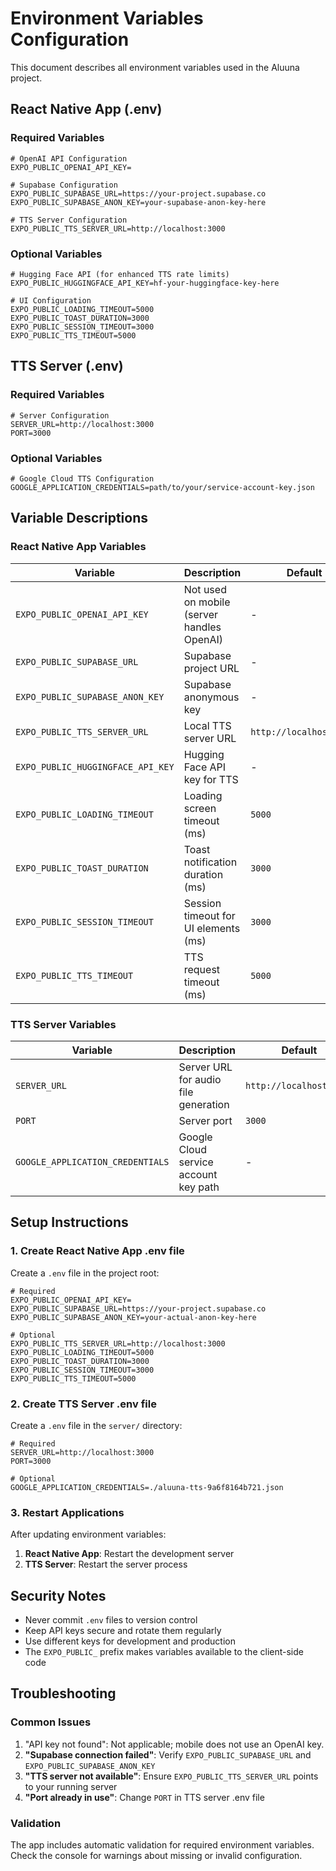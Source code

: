 # Environment Variables Configuration

This document describes all environment variables used in the Aluuna project.

## React Native App (.env)

### Required Variables

```env
# OpenAI API Configuration
EXPO_PUBLIC_OPENAI_API_KEY=

# Supabase Configuration
EXPO_PUBLIC_SUPABASE_URL=https://your-project.supabase.co
EXPO_PUBLIC_SUPABASE_ANON_KEY=your-supabase-anon-key-here

# TTS Server Configuration
EXPO_PUBLIC_TTS_SERVER_URL=http://localhost:3000
```

### Optional Variables

```env
# Hugging Face API (for enhanced TTS rate limits)
EXPO_PUBLIC_HUGGINGFACE_API_KEY=hf-your-huggingface-key-here

# UI Configuration
EXPO_PUBLIC_LOADING_TIMEOUT=5000
EXPO_PUBLIC_TOAST_DURATION=3000
EXPO_PUBLIC_SESSION_TIMEOUT=3000
EXPO_PUBLIC_TTS_TIMEOUT=5000
```

## TTS Server (.env)

### Required Variables

```env
# Server Configuration
SERVER_URL=http://localhost:3000
PORT=3000
```

### Optional Variables

```env
# Google Cloud TTS Configuration
GOOGLE_APPLICATION_CREDENTIALS=path/to/your/service-account-key.json
```

## Variable Descriptions

### React Native App Variables

| Variable | Description | Default | Required |
|----------|-------------|---------|----------|
| `EXPO_PUBLIC_OPENAI_API_KEY` | Not used on mobile (server handles OpenAI) | - | ❌ |
| `EXPO_PUBLIC_SUPABASE_URL` | Supabase project URL | - | ✅ |
| `EXPO_PUBLIC_SUPABASE_ANON_KEY` | Supabase anonymous key | - | ✅ |
| `EXPO_PUBLIC_TTS_SERVER_URL` | Local TTS server URL | `http://localhost:3000` | ❌ |
| `EXPO_PUBLIC_HUGGINGFACE_API_KEY` | Hugging Face API key for TTS | - | ❌ |
| `EXPO_PUBLIC_LOADING_TIMEOUT` | Loading screen timeout (ms) | `5000` | ❌ |
| `EXPO_PUBLIC_TOAST_DURATION` | Toast notification duration (ms) | `3000` | ❌ |
| `EXPO_PUBLIC_SESSION_TIMEOUT` | Session timeout for UI elements (ms) | `3000` | ❌ |
| `EXPO_PUBLIC_TTS_TIMEOUT` | TTS request timeout (ms) | `5000` | ❌ |

### TTS Server Variables

| Variable | Description | Default | Required |
|----------|-------------|---------|----------|
| `SERVER_URL` | Server URL for audio file generation | `http://localhost:3000` | ❌ |
| `PORT` | Server port | `3000` | ❌ |
| `GOOGLE_APPLICATION_CREDENTIALS` | Google Cloud service account key path | - | ❌ |

## Setup Instructions

### 1. Create React Native App .env file

Create a `.env` file in the project root:

```env
# Required
EXPO_PUBLIC_OPENAI_API_KEY=
EXPO_PUBLIC_SUPABASE_URL=https://your-project.supabase.co
EXPO_PUBLIC_SUPABASE_ANON_KEY=your-actual-anon-key-here

# Optional
EXPO_PUBLIC_TTS_SERVER_URL=http://localhost:3000
EXPO_PUBLIC_LOADING_TIMEOUT=5000
EXPO_PUBLIC_TOAST_DURATION=3000
EXPO_PUBLIC_SESSION_TIMEOUT=3000
EXPO_PUBLIC_TTS_TIMEOUT=5000
```

### 2. Create TTS Server .env file

Create a `.env` file in the `server/` directory:

```env
# Required
SERVER_URL=http://localhost:3000
PORT=3000

# Optional
GOOGLE_APPLICATION_CREDENTIALS=./aluuna-tts-9a6f8164b721.json
```

### 3. Restart Applications

After updating environment variables:

1. **React Native App**: Restart the development server
2. **TTS Server**: Restart the server process

## Security Notes

- Never commit `.env` files to version control
- Keep API keys secure and rotate them regularly
- Use different keys for development and production
- The `EXPO_PUBLIC_` prefix makes variables available to the client-side code

## Troubleshooting

### Common Issues

1. "API key not found": Not applicable; mobile does not use an OpenAI key.
2. **"Supabase connection failed"**: Verify `EXPO_PUBLIC_SUPABASE_URL` and `EXPO_PUBLIC_SUPABASE_ANON_KEY`
3. **"TTS server not available"**: Ensure `EXPO_PUBLIC_TTS_SERVER_URL` points to your running server
4. **"Port already in use"**: Change `PORT` in TTS server .env file

### Validation

The app includes automatic validation for required environment variables. Check the console for warnings about missing or invalid configuration. 